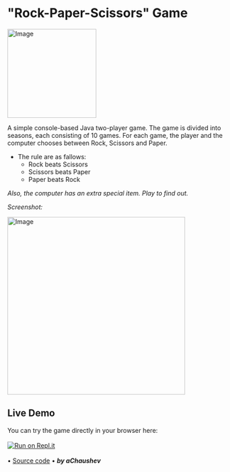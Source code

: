 # "Rock-Paper-Scissors" Game
<img alt="Image" width="200px" src="assets/images/RockPaperScissors-Pic.png"></img>

A simple console-based Java two-player game.
Тhe game is divided into seasons, each consisting of 10 games.
For each game, the player and the computer chooses between Rock, Scissors and Paper.
* The rule are as fallows: 
  - Rock beats Scissors 
  - Scissors beats Paper 
  - Paper beats Rock
  
*Also, the computer has an extra special item. Play to find out.*
  
*Screenshot:*
 
<img alt="Image" width="400px" src="assets/images/RockPaperScissors-Screenshot.png"></img>

## Live Demo

You can try the game directly in your browser here:
<br>
<br>
[![Run on Repl.it](https://replit.com/badge/github/aChaushev/RockPaperScissorsGameBy_aChaushev)](https://replit.com/@aChaushev/RockPaperScissorsGameByaChaushev)
<br>
<br>
• [Source code](https://github.com/aChaushev/RockPaperScissorsGame/blob/cfeadddb24ade6e6ceabe6baef3ac8034e5f2cbf/RockPaperScissors.java)
• ***by aChaushev***


